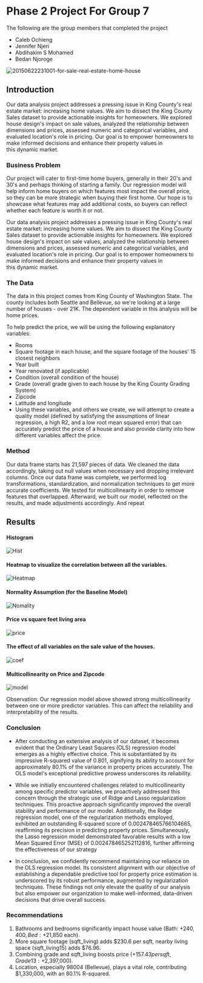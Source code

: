 # Phase 2 Project For Group 7

The following are the group members that completed the project
* Caleb Ochieng
* Jennifer Njeri
* Abdihakim S Mohamed
* Bedan Njoroge

![20150622231001-for-sale-real-estate-home-house](https://github.com/EngCS254/dsc-phase-2-project-v2-3/assets/133906913/4bf8c2cb-d958-459f-acd7-c081acb67d98)


## Introduction

Our data analysis project addresses a pressing issue in King County's real estate market: increasing home values. We aim to dissect the King County Sales dataset to provide actionable insights for homeowners. We explored house design's impact on sale values, analyzed the relationship between dimensions and prices, assessed numeric and categorical variables, and evaluated location's role in pricing. Our goal is to empower homeowners to make informed decisions and enhance their property values in this dynamic market.


### Business Problem
Our project will cater to first-time home buyers, generally in their 20's and 30's and perhaps thinking of starting a family. Our regression model will help inform home buyers on which features most impact the overall price, so they can be more strategic when buying their first home. Our hope is to showcase what features may add additional costs, so buyers can reflect whether each feature is worth it or not.

Our data analysis project addresses a pressing issue in King County's real estate market: increasing home values. We aim to dissect the King County Sales dataset to provide actionable insights for homeowners. We explored house design's impact on sale values, analyzed the relationship between dimensions and prices, assessed numeric and categorical variables, and evaluated location's role in pricing. Our goal is to empower homeowners to make informed decisions and enhance their property values in this dynamic market.

### The Data

The data in this project comes from King County of Washington State. The county includes both Seattle and Bellevue, so we're looking at a large number of houses - over 21K. The dependent variable in this analysis will be home prices.

To help predict the price, we will be using the following explanatory variables:

* Rooms
* Square footage in each house, and the square footage of the houses' 15 closest neighbors
* Year built
* Year renovated (if applicable)
* Condition (overall condition of the house)
* Grade (overall grade given to each house by the King County Grading System)
* Zipcode
* Latitude and longitude
* Using these variables, and others we create, we will attempt to create a quality model (defined by satisfying the assumptions of linear regression, a high R2, and a low root mean squared error) that can accurately predict the price of a house and also provide clarity into how different variables affect the price.



### Method
Our data frame starts has 21,597 pieces of data. We cleaned the data accordingly, taking out null values when necessary and dropping irrelevant columns. Once our data frame was complete, we performed log transformations, standardization, and normalization techniques to get more accurate coefficients. We tested for multicollinearity in order to remove features that overlapped. Afterward, we built our model, reflected on the results, and made adjustments accordingly. And repeat


## Results
#### Histogram 
![Hist](https://github.com/EngCS254/dsc-phase-2-project-v2-3/assets/133906913/9d9c3f1a-10c6-4936-8254-bd6c0a837990)

#### Heatmap to visualize the correlation between all the variables.
![Heatmap](https://github.com/EngCS254/dsc-phase-2-project-v2-3/assets/133906913/7e7f0069-27c4-4179-855f-3e8242b4780e)

#### Normality Assumption (for the Baseline Model)
![Nomality](https://github.com/EngCS254/dsc-phase-2-project-v2-3/assets/133906913/c931cd59-823b-49f2-a25d-3117de2c1b37)

#### Price vs square feet living area
![price](https://github.com/EngCS254/dsc-phase-2-project-v2-3/assets/133906913/e409c754-39e8-4d2c-a96d-b18d90f2351e)

#### The effect of all variables on the sale value of the houses.
![coef](https://github.com/EngCS254/dsc-phase-2-project-v2-3/assets/133906913/0e903d3f-0395-480f-9857-a31e756160f2)

#### Multicollinearity on Price and Zipcode
![model](https://github.com/EngCS254/dsc-phase-2-project-v2-3/assets/133906913/350f8939-951b-4180-b007-c470c67483b9)

Observation: Our regression model above showed strong multicollinearity between one or more predictor variables. This can affect the reliability and interpretability of the results.


### Conclusion
* After conducting an extensive analysis of our dataset, it becomes evident that the Ordinary Least Squares (OLS) regression model emerges as a highly effective choice. This is substantiated by its impressive R-squared value of 0.801, signifying its ability to account for approximately 80.1% of the variance in property prices accurately. The OLS model's exceptional predictive prowess underscores its reliability.

* While we initially encountered challenges related to multicollinearity among specific predictor variables, we proactively addressed this concern through the strategic use of Ridge and Lasso regularization techniques. This proactive approach significantly improved the overall stability and performance of our model. Additionally, the Ridge regression model, one of the regularization methods employed, exhibited an outstanding R-squared score of 0.002478465766104665, reaffirming its precision in predicting property prices. Simultaneously, the Lasso regression model demonstrated favorable results with a low Mean Squared Error (MSE) of 0.002478465252112816, further affirming the effectiveness of our strategy

*  In conclusion, we confidently recommend maintaining our reliance on the OLS regression model. Its consistent alignment with our objective of establishing a dependable predictive tool for property price estimation is underscored by its robust performance, augmented by regularization techniques. These findings not only elevate the quality of our analysis but also empower our organization to make well-informed, data-driven decisions that drive overall success.


### Recommendations
1. Bathrooms and bedrooms significantly impact house value (Bath: +$240,400, Bed: +$21,850 each).
2. More square footage (sqft_living) adds $230.6 per sqft, nearby living space (sqft_living15) adds $76.96.
3. Combining grade and sqft_living boosts price (+$157.43 per sqft, Grade 13: +$2,397,000).
4. Location, especially 98004 (Bellevue), plays a vital role, contributing $1,330,000, with an 80.1% R-squared.







